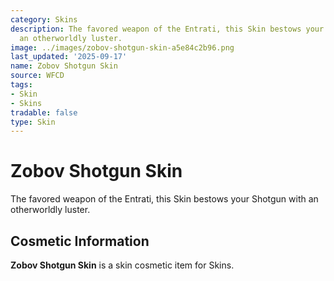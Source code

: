 ```yaml
---
category: Skins
description: The favored weapon of the Entrati, this Skin bestows your Shotgun with
  an otherworldly luster.
image: ../images/zobov-shotgun-skin-a5e84c2b96.png
last_updated: '2025-09-17'
name: Zobov Shotgun Skin
source: WFCD
tags:
- Skin
- Skins
tradable: false
type: Skin
---
```


# Zobov Shotgun Skin

The favored weapon of the Entrati, this Skin bestows your Shotgun with an otherworldly luster.

## Cosmetic Information

**Zobov Shotgun Skin** is a skin cosmetic item for Skins.


